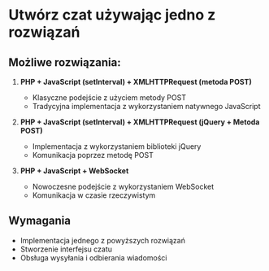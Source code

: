 
# Utwórz czat używając jedno z rozwiązań

## Możliwe rozwiązania:

1. **PHP + JavaScript (setInterval) + XMLHTTPRequest (metoda POST)**
   - Klasyczne podejście z użyciem metody POST
   - Tradycyjna implementacja z wykorzystaniem natywnego JavaScript

2. **PHP + JavaScript (setInterval) + XMLHTTPRequest (jQuery + Metoda POST)**
   - Implementacja z wykorzystaniem biblioteki jQuery
   - Komunikacja poprzez metodę POST

3. **PHP + JavaScript + WebSocket**
   - Nowoczesne podejście z wykorzystaniem WebSocket
   - Komunikacja w czasie rzeczywistym

## Wymagania
- Implementacja jednego z powyższych rozwiązań
- Stworzenie interfejsu czatu
- Obsługa wysyłania i odbierania wiadomości